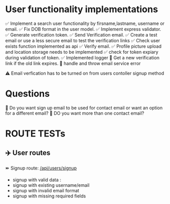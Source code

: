 # User functionality implementations

✅ Implement a search user functionality by firsname,lastname, username or email.
✅ Fix DOB format in the user model.
✅ Implement express validator.
✅ Generate verification token.
✅ Send Verification email.
✅ Create a test email or use a less secure email to test the verification links
✅ Check user exists function implemented as api
✅ Verify email.
✅ Profile picture upload and location storage needs to be implemented
✅ check for token expiary during validation of token.
✅ Implemented logger
🔴 Get a new verification link if the old link expires.
🔴 handle and throw email service error

⚠️ Email verfication has to be turned on from users contoller signup method

# Questions

🔴 Do you want sign up email to be used for contact email or want an option for a different email?
🔴 DO you want more than one contact email?

# ROUTE TESTs

## ✈️ User routes

⏩ Signup route: <u>/api/users/signup</u>

-   signup with valid data :
-   signup with existing username/email
-   signup with invalid email format
-   signup with missing required fields
